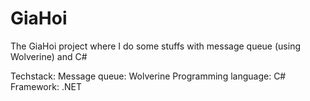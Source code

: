# GiaHoi

The GiaHoi project where I do some stuffs with message queue (using Wolverine) and C#

Techstack:
Message queue: Wolverine
Programming language: C#
Framework: .NET
